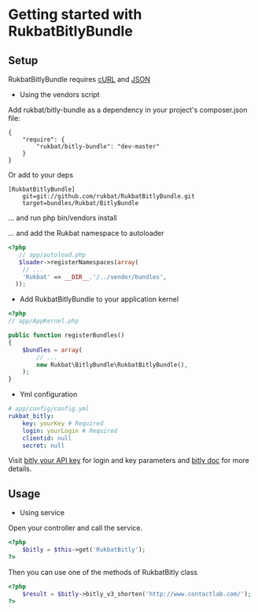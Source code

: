 Getting started with RukbatBitlyBundle
======================================

Setup
-----

RukbatBitlyBundle requires [cURL](http://it2.php.net/manual/en/book.curl.php) and [JSON](http://www.php.net/manual/en/book.json.php)

- Using the vendors script

Add rukbat/bitly-bundle as a dependency in your project's composer.json file:

```
{
    "require": {
        "rukbat/bitly-bundle": "dev-master"
    }
}
```

Or add to your deps

```
[RukbatBitlyBundle]
    git=git://github.com/rukbat/RukbatBitlyBundle.git
    target=bundles/Rukbat/BitlyBundle
```

... and run php bin/vendors install

... and add the Rukbat namespace to autoloader

``` php
<?php
   // app/autoload.php
   $loader->registerNamespaces(array(
    // ...
    'Rukbat' => __DIR__.'/../vendor/bundles',
  ));
```

- Add RukbatBitlyBundle to your application kernel

``` php
<?php
// app/AppKernel.php

public function registerBundles()
{
    $bundles = array(
        // ...
        new Rukbat\BitlyBundle\RukbatBitlyBundle(),
    );
}
```
- Yml configuration

``` yml
# app/config/config.yml
rukbat_bitly:
    key: yourKey # Required
    login: yourLogin # Required
    clientid: null
    secret: null
```
Visit [bitly your API key](http://bitly.com/a/your_api_key) for login and key parameters and [bitly doc](http://bitly.com/a/settings/advanced) for more details.

Usage
-----

 - Using service

Open your controller and call the service.

``` php
<?php
    $bitly = $this->get('RukbatBitly');
?>
```

Then you can use one of the methods of RukbatBitly class

``` php
<?php
    $result = $bitly->bitly_v3_shorten('http://www.contactlab.com/');
?>
```